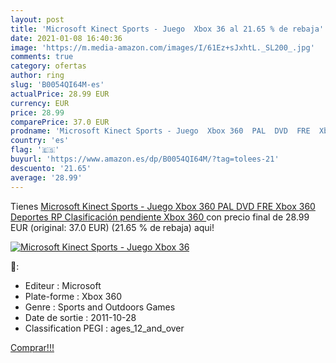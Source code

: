 ```yaml
---
layout: post
title: 'Microsoft Kinect Sports - Juego  Xbox 36 al 21.65 % de rebaja'
date: 2021-01-08 16:40:36
image: 'https://m.media-amazon.com/images/I/61Ez+sJxhtL._SL200_.jpg'
comments: true
category: ofertas
author: ring
slug: 'B0054QI64M-es'
actualPrice: 28.99 EUR
currency: EUR
price: 28.99
comparePrice: 37.0 EUR
prodname: 'Microsoft Kinect Sports - Juego  Xbox 360  PAL  DVD  FRE  Xbox 360  Deportes  RP  Clasificación pendiente   Xbox 360 '
country: 'es'
flag: '🇪🇸'
buyurl: 'https://www.amazon.es/dp/B0054QI64M/?tag=tolees-21'
descuento: '21.65'
average: '28.99'
---
```


Tienes [Microsoft Kinect Sports - Juego  Xbox 360  PAL  DVD  FRE  Xbox 360  Deportes  RP  Clasificación pendiente   Xbox 360 ](https://www.amazon.es/dp/B0054QI64M/?tag=tolees-21) con precio final de  28.99 EUR (original: 37.0 EUR) (21.65 %  de rebaja) aqui!

[![Microsoft Kinect Sports - Juego  Xbox 36](https://m.media-amazon.com/images/I/61Ez+sJxhtL._SL200_.jpg)](https://www.amazon.es/dp/B0054QI64M/?tag=tolees-21)

🔎:

- Editeur : Microsoft
- Plate-forme : Xbox 360
- Genre : Sports and Outdoors Games
- Date de sortie : 2011-10-28
- Classification PEGI : ages_12_and_over

[Comprar!!!](https://www.amazon.es/dp/B0054QI64M/?tag=tolees-21)

